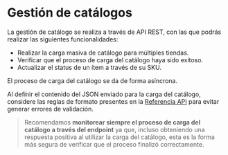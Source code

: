 # Gestión de catálogos

La gestión de catálogo se realiza a través de API REST, con las que podrás realizar las siguientes funcionalidades:

* Realizar la carga masiva de catálogo para múltiples tiendas.
* Verificar que el proceso de carga del catálogo haya sido exitoso.
* Actualizar el status de un ítem a través de su SKU.

El proceso de carga del catálogo se da de forma asíncrona. 

Al definir el contenido del JSON enviado para la carga del catálogo, considere las reglas de formato presentes en la [Referencia API](/developers/es/reference/mp_delivery/_proximity_integrationcatalog/post) para evitar generar errores de validación.

> Recomendamos **monitorear siempre el proceso de carga del catálogo a través del endpoint** ya que,  incluso obteniendo una respuesta positiva al utilizar la carga del catálogo, esta es la forma más segura de verificar que el proceso finalizó correctamente.
